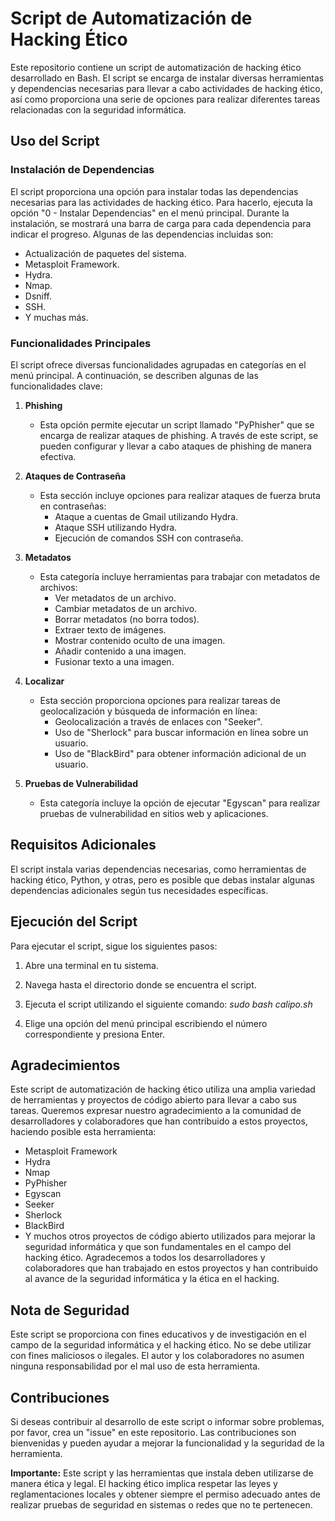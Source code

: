 # Script de Automatización de Hacking Ético

Este repositorio contiene un script de automatización de hacking ético desarrollado en Bash. El script se encarga de instalar diversas herramientas y dependencias necesarias para llevar a cabo actividades de hacking ético, así como proporciona una serie de opciones para realizar diferentes tareas relacionadas con la seguridad informática.

## Uso del Script

### Instalación de Dependencias

El script proporciona una opción para instalar todas las dependencias necesarias para las actividades de hacking ético. Para hacerlo, ejecuta la opción "0 - Instalar Dependencias" en el menú principal. Durante la instalación, se mostrará una barra de carga para cada dependencia para indicar el progreso. Algunas de las dependencias incluidas son:

- Actualización de paquetes del sistema.
- Metasploit Framework.
- Hydra.
- Nmap.
- Dsniff.
- SSH.
- Y muchas más.

### Funcionalidades Principales

El script ofrece diversas funcionalidades agrupadas en categorías en el menú principal. A continuación, se describen algunas de las funcionalidades clave:

1. **Phishing**
   - Esta opción permite ejecutar un script llamado "PyPhisher" que se encarga de realizar ataques de phishing. A través de este script, se pueden configurar y llevar a cabo ataques de phishing de manera efectiva.

2. **Ataques de Contraseña**
   - Esta sección incluye opciones para realizar ataques de fuerza bruta en contraseñas:
     - Ataque a cuentas de Gmail utilizando Hydra.
     - Ataque SSH utilizando Hydra.
     - Ejecución de comandos SSH con contraseña.

3. **Metadatos**
   - Esta categoría incluye herramientas para trabajar con metadatos de archivos:
     - Ver metadatos de un archivo.
     - Cambiar metadatos de un archivo.
     - Borrar metadatos (no borra todos).
     - Extraer texto de imágenes.
     - Mostrar contenido oculto de una imagen.
     - Añadir contenido a una imagen.
     - Fusionar texto a una imagen.

4. **Localizar**
   - Esta sección proporciona opciones para realizar tareas de geolocalización y búsqueda de información en línea:
     - Geolocalización a través de enlaces con "Seeker".
     - Uso de "Sherlock" para buscar información en línea sobre un usuario.
     - Uso de "BlackBird" para obtener información adicional de un usuario.

5. **Pruebas de Vulnerabilidad**
   - Esta categoría incluye la opción de ejecutar "Egyscan" para realizar pruebas de vulnerabilidad en sitios web y aplicaciones.

## Requisitos Adicionales

El script instala varias dependencias necesarias, como herramientas de hacking ético, Python, y otras, pero es posible que debas instalar algunas dependencias adicionales según tus necesidades específicas.

## Ejecución del Script

Para ejecutar el script, sigue los siguientes pasos:

1. Abre una terminal en tu sistema.
2. Navega hasta el directorio donde se encuentra el script.
3. Ejecuta el script utilizando el siguiente comando:
*sudo bash calipo.sh*

4. Elige una opción del menú principal escribiendo el número correspondiente y presiona Enter.

## Agradecimientos

Este script de automatización de hacking ético utiliza una amplia variedad de herramientas y proyectos de código abierto para llevar a cabo sus tareas. Queremos expresar nuestro agradecimiento a la comunidad de desarrolladores y colaboradores que han contribuido a estos proyectos, haciendo posible esta herramienta:

- Metasploit Framework
- Hydra
- Nmap
- PyPhisher
- Egyscan
- Seeker
- Sherlock
- BlackBird
- Y muchos otros proyectos de código abierto utilizados para mejorar la seguridad informática y que son fundamentales en el campo del hacking ético. Agradecemos a todos los desarrolladores y colaboradores que han trabajado en estos proyectos y han contribuido al avance de la seguridad informática y la ética en el hacking.

## Nota de Seguridad

Este script se proporciona con fines educativos y de investigación en el campo de la seguridad informática y el hacking ético. No se debe utilizar con fines maliciosos o ilegales. El autor y los colaboradores no asumen ninguna responsabilidad por el mal uso de esta herramienta.

## Contribuciones

Si deseas contribuir al desarrollo de este script o informar sobre problemas, por favor, crea un "issue" en este repositorio. Las contribuciones son bienvenidas y pueden ayudar a mejorar la funcionalidad y la seguridad de la herramienta.

**Importante:** Este script y las herramientas que instala deben utilizarse de manera ética y legal. El hacking ético implica respetar las leyes y reglamentaciones locales y obtener siempre el permiso adecuado antes de realizar pruebas de seguridad en sistemas o redes que no te pertenecen.
